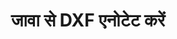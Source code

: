 ---
############################# Static ############################
layout: "auto-gen-annotation"

############################# Head ############################
head_title: "जावा DXF एनोटेशन एपीआई सी# में एनोटेट"
head_description: "जावा एपीआई DXF, छवियों, चित्रों और दस्तावेज़ फ़ाइल स्वरूपों से लोकप्रिय एनोटेशन प्रकार बनाने और एनोटेट करने के लिए।"

############################# Header ############################
title: "जावा से DXF एनोटेट करें"
description: ""
bg_image: "https://cms.admin.containerize.com/templates/aspose/App_Themes/V3/images/bg/header1.png"
bg_overlay: false
button:
    enable: true
    icon: "fas fa-arrow-down"
    label: "नि: शुल्क परीक्षण डाउनलोड करें"
    link: "https://downloads.groupdocs.com/annotation/java"

############################# About ############################
about:
    enable: true
    title: "जावा एपीआई के लिए GroupDocs.Annotation के बारे में"
    content: |
        जावा एपीआई के लिए GroupDocs.Annotation एक लाइब्रेरी है जो आपको मैक, विंडोज या उबंटू पर पीडीएफ, वर्ड और अन्य दस्तावेजों में एनोटेशन जोड़ने की अनुमति देती है। [GroupDocs.Annotation for Java](/annotation/java) छवियों और विभिन्न अन्य दस्तावेज़ों से एनोटेशन बनाने, जोड़ने, संपादित करने, हटाने, निकालने और निर्यात करने के लिए व्यापक समर्थन के साथ एनोटेशन प्रबंधित करने के लिए एक मूल जावा एपीआई है। समर्थित दस्तावेज़ प्रारूपों की पूरी सूची आप इस [पेज](https://docs.groupdocs.com/annotation/java/supported-document-formats/) पर देख सकते हैं।
        यह लाइब्रेरी आपको न केवल DXF दस्तावेज़ के साथ बल्कि कई अन्य प्रकार के दस्तावेज़ों जैसे वर्ड, एक्सेल, पॉवरपॉइंट, आउटलुक ईमेल, विसिओ, एडोब, ओपनडॉक्यूमेंट, ओपनऑफिस, फ़ोटोशॉप, ऑटोकैड और कई अन्य के साथ भी काम करने की अनुमति देती है।
        जावा एपीआई के लिए GroupDocs.Annotation आपको नए नोट्स बनाने और जोड़ने, एनोटेशन संपादित करने, टिप्पणियाँ निकालने, एनोटेशन और उन्हें दस्तावेज़ों से हटाने की अनुमति देता है। लाइब्रेरी 13 अलग-अलग एनोटेशन प्रकारों का समर्थन करती है, जिनमें टेक्स्ट, पॉलीलाइन, एरिया, अंडरलाइन, पॉइंट, वॉटरमार्क, एरो, एलिप्स, टेक्स्ट रिप्लेसमेंट, डिस्टेंस, टेक्स्ट फील्ड, पीडीएफ में रिसोर्स रिडक्शन, HTML, माइक्रोसॉफ्ट वर्ड दस्तावेज़, स्प्रेडशीट, आरेख, प्रस्तुतियाँ शामिल हैं। चित्र, छवियाँ और कई अन्य फ़ाइल स्वरूप।
        उदाहरण (कृपया नीचे देखें) DXF दस्तावेज़ के साथ काम करना दर्शाता है, इस उदाहरण में आप GroupDocs के साथ काम करने के मुख्य चरण देख सकते हैं। एनोटेशन: एक लाइसेंस सेटअप करें, एक दस्तावेज़ खोलें जिसके साथ आप काम करना चाहते हैं, एक दस्तावेज़ बनाना एनोटेशन, अपनी आवश्यकताओं के अनुसार एनोटेशन गुणों को सेट करने के लिए डेटा ऑब्जेक्ट जोड़ना और परिणाम को आवश्यक स्थान पर सहेजना। इसके अलावा आप हमारे github [पेज](https://github.com/groupdocs-annotation/GroupDocs.Annotation-for-Java), या हमारे उत्पाद [दस्तावेज़ीकरण](https:) पर समर्थित सुविधाओं पर अधिक विस्तृत नज़र डाल सकते हैं। //docs.groupdocs.com/annotation/java/getting-started/).

############################# Steps ############################
howTo_Add:
steps_Add:
    enable: true
    title_left: "जावा में DXF में एनोटेशन जोड़ने के चरण"
    content_left: |
        [GroupDocs.Annotation](/annotation/java/) कुछ आसान चरणों को लागू करके जावा डेवलपर्स के लिए किसी भी जावा-आधारित एप्लिकेशन के भीतर DXF फ़ाइलों में विभिन्न एनोटेशन प्रकार जोड़ना आसान हो जाता है।
        *   टिप्पणी और दिनांक के साथ उत्तर ऑब्जेक्ट बनाएं।
        *   एरियाएनोटेशन ऑब्जेक्ट बनाएं, एरिया विकल्प सेट करें और उत्तर जोड़ें।
        *   एनोटेटर ऑब्जेक्ट बनाएं और क्षेत्र एनोटेशन जोड़ें।
        *   आउटपुट फ़ाइल सहेजें.
    title_right: "सिस्टम आवश्यकताएं"
    content_right: |
        जावा एपीआई के लिए GroupDocs.Annotation सभी प्रमुख प्लेटफार्मों और ऑपरेटिंग सिस्टम पर समर्थित है। नीचे दिए गए कोड को निष्पादित करने से पहले, कृपया सुनिश्चित करें कि आपके सिस्टम पर निम्नलिखित आवश्यकताएँ स्थापित हैं।
        *   ऑपरेटिंग सिस्टम: माइक्रोसॉफ्ट विंडोज, लिनक्स, मैकओएस
        *   विकास पर्यावरण: नेटबीन्स, इंटेलीज आईडीईए, एक्लिप्स आदि
        *   जावा रनटाइम पर्यावरण: जावा 7 (1.7) और ऊपर
        *   जावा के लिए GroupDocs.Annotation का नवीनतम संस्करण [GroupDocs Artifact Repository](https://repository.groupdocs.com/webapp/#/artifacts/browse/tree/general/repo/com/groupdocs/groupdocs-annotation) से प्राप्त करें।

############################# Preview ############################
preview_Add:
    enable: true
    title: एनोटेशन पूर्वावलोकन और कोड नमूना
    content: |
        ![Annotation preview image](https://docs.groupdocs.com/annotation/java/images/add-area-annotation.png)
    code: |
        ```java
        // Create an instance of Reply class and add comments
        Reply firstReply = new Reply();
        firstReply.setComment("First comment");
        firstReply.setRepliedOn(Calendar.getInstance().getTime());
        
        Reply secondReply = new Reply();
        secondReply.setComment("Second comment");
        secondReply.setRepliedOn(Calendar.getInstance().getTime());
        
        List<Reply> replies = new ArrayList<Reply>();
        replies.add(firstReply);
        replies.add(secondReply);
        
        // Create an instance of AreaAnnotation class and set options
        AreaAnnotation area = new AreaAnnotation();
        area.setBackgroundColor(65535);
        area.setBox(new Rectangle(100, 100, 100, 100));
        area.setCreatedOn(Calendar.getInstance().getTime());
        area.setMessage("This is area annotation");
        area.setOpacity(0.7);
        area.setPageNumber(0);
        area.setPenColor(65535);
        area.setPenStyle(PenStyle.Dot);
        area.setPenWidth((byte) 3);
        area.setReplies(replies);
        
        // Create an instance of Annotator class
        Annotator annotator = new Annotator("input.bmp");
        
        // Add annotation
        annotator.add(area);
        
        // Save to file
        annotator.save("output.bmp");
        annotator.dispose();
        ```

############################# Steps ############################
howTo_Remove:
steps_Remove:
    enable: true
    title_left: "जावा में DXF से एनोटेशन हटाने के चरण"
    content_left: |
        [GroupDocs.Annotation](/annotation/java/) कुछ आसान चरणों को लागू करके जावा डेवलपर्स के लिए किसी भी जावा-आधारित एप्लिकेशन के भीतर DXF फ़ाइलों से एनोटेशन विवरण निकालना आसान हो जाता है।
        *   टिप्पणी और दिनांक के साथ उत्तर ऑब्जेक्ट बनाएं।
        *   SaveOptions ऑब्जेक्ट को इंस्टेंट करें और AnnotationTypes = AnnotationType.None सेट करें।
        *   परिणामी दस्तावेज़ पथ या स्ट्रीम और SaveOptions ऑब्जेक्ट के साथ सेव विधि को कॉल करें।

############################# Preview ############################
preview_Remove:
    enable: true
    code: |
        ```java
        // Create an instance of Annotator class 
        Annotator annotator = new Annotator("C://input.bmp");

        // Remove annotation by set type None 
        SaveOptions saveOptions = new SaveOptions();
        saveOptions.setAnnotationTypes(AnnotationType.None);

        // Save annotation to output file
        annotator.save("C://output.bmp", saveOptions);
        annotator.dispose();
        ```

############################# Steps ############################
howTo_Edit:
steps_Edit:
    enable: true
    title_left: "जावा में DXF से एनोटेशन संपादित करने के चरण"
    content_left: |
        [GroupDocs.Annotation](/annotation/java/) कुछ आसान चरणों को लागू करके जावा डेवलपर्स के लिए किसी भी जावा-आधारित एप्लिकेशन के भीतर DXF फ़ाइलों से विभिन्न एनोटेशन गुणों को अपडेट करना आसान हो जाता है।
        *   इनपुट दस्तावेज़ पथ या स्ट्रीम के साथ तत्काल एनोटेटर ऑब्जेक्ट को आयातएनोटेशन = सत्य के साथ तत्काल लोडऑप्शंस के साथ स्ट्रीम करें।
        *   कुछ एनोटेशनबेस कार्यान्वयन बनाएं और मौजूदा एनोटेशन की आईडी सेट करें (यदि उस आईडी के साथ एनोटेशन नहीं मिला, तो कुछ भी नहीं बदला जाएगा) या एनोटेशन की पथ सूची (सभी मौजूदा एनोटेशन हटा दिए जाएंगे)।
        *   पारित एनोटेशन के साथ एनोटेटर ऑब्जेक्ट की कॉल अपडेट विधि।
        *   परिणामी दस्तावेज़ पथ या स्ट्रीम और SaveOptions ऑब्जेक्ट के साथ सेव विधि को कॉल करें।

############################# Preview ############################
preview_Edit:
    enable: true
    code: |
        ```java
        String outputPath = "UpdateAnnotation.bmp";

        // Create an instance of Annotator class
        Annotator annotator = new Annotator("input.bmp");
        
        // Create an instance of Reply class for first example and add comments
        Reply reply1 = new Reply();
        reply1.setComment("Original first comment");
        reply1.setRepliedOn(Calendar.getInstance().getTime());
        
        Reply reply2 = new Reply();
        reply2.setComment("Original second comment");
        reply2.setRepliedOn(Calendar.getInstance().getTime());
        
        java.util.List replies = new ArrayList();
        replies.add(reply1);
        replies.add(reply2);
        
        // Create an instance of AreaAnnotation class and set options
        AreaAnnotation original = new AreaAnnotation();
        original.setId(1);
        original.setBackgroundColor(65535);
        original.setBox(new Rectangle(100, 100, 100, 100));
        original.setCreatedOn(Calendar.getInstance().getTime());
        original.setMessage("This is original annotation");
        original.setReplies(replies);
        
        // Add original annotation
        annotator.add(original);
        annotator.save(outputPath);
        annotator.dispose();
        
        LoadOptions loadOptions = new LoadOptions();
        
        // Open annotated document
        Annotator annotator1 = new Annotator(outputPath, loadOptions);
        
        // Create an instance of Reply class for update first example
        Reply reply3 = new Reply();
        reply3.setComment("Updated first comment");
        reply3.setRepliedOn(Calendar.getInstance().getTime());
        
        Reply reply4 = new Reply();
        reply4.setComment("Updated second comment");
        reply4.setRepliedOn(Calendar.getInstance().getTime());
        
        java.util.List replies1 = new ArrayList();
        replies1.add(reply3);
        replies1.add(reply4);

        // Suggest we want change some properties of existed annotation
        AreaAnnotation updated = new AreaAnnotation();
        updated.setId(1);
        updated.setBackgroundColor(255);
        updated.setBox(new Rectangle(0, 0, 50, 200));
        updated.setCreatedOn(Calendar.getInstance().getTime());
        updated.setMessage("This is updated annotation");
        updated.setReplies(replies1);
        
        // Update and save annotation
        annotator1.update(updated);
        annotator1.save(outputPath);
        annotator1.dispose();
        ```

############################# Steps ############################
howTo_Extract:
steps_Extract:
    enable: true
    title_left: "जावा में DXF से एनोटेशन निकालने के चरण"
    content_left: |
        [GroupDocs.Annotation](/annotation/java/) जावा डेवलपर्स के लिए कुछ आसान चरणों को लागू करके किसी भी जावा-आधारित एप्लिकेशन के भीतर दस्तावेज़ों को एनोटेट करना और DXF फ़ाइलों से एनोटेशन जानकारी निकालना आसान बनाता है।
        *   टिप्पणी और दिनांक के साथ उत्तर ऑब्जेक्ट बनाएं।
        *   LoadOptions ऑब्जेक्ट को इंस्टेंट करें और सही तर्क के साथ SetImportAnnotations को कॉल करें।
        *   प्रकार सूची के साथ वेरिएबल को परिभाषित करें।
        *   get विधि को कॉल करें और परिणाम को उपरोक्त वेरिएबल पर लौटाएँ।

############################# Preview ############################
preview_Extract:
    enable: true
    code: |
        ```java
        // For using this example input file ("annotated.bmp") must be with annotations
        LoadOptions loadOptions = new LoadOptions();
        
        // Create an instance of Annotator class and get annotations
        final Annotator annotator = new Annotator("annotated.bmp", loadOptions);
        List annotations = annotator.get();
        ```

############################# Demos ############################
demos:
    enable: true
    title: "दस्तावेज़ों और छवियों में एनोटेशन जोड़ने, हटाने, संपादित करने, निकालने के लिए लाइव डेमो"
    content: |
        अभी [GroupDocs.Annotation Live Demos](https://products.groupdocs.app/annotation/family) वेबसाइट पर जाकर DXF फ़ाइल में एनोटेशन जोड़ें, हटाएं, संपादित करें और निकालें। लाइव डेमो के निम्नलिखित लाभ हैं

############################# About Formats ############################
about_formats:
    enable: true
    format:
        # format loop
        - icon: "far fa-file-dxf"
          title: "DXF फ़ाइल स्वरूप के बारे में"
          content: |
            डीएक्सएफ, ड्रॉइंग इंटरचेंज फॉर्मेट, या ड्रॉइंग एक्सचेंज फॉर्मेट, ऑटोकैड ड्राइंग फ़ाइल का एक टैग किया गया डेटा प्रतिनिधित्व है। फ़ाइल के प्रत्येक तत्व में एक उपसर्ग पूर्णांक संख्या होती है जिसे समूह कोड कहा जाता है। यह समूह कोड वास्तव में उस तत्व का प्रतिनिधित्व करता है जो किसी दिए गए ऑब्जेक्ट प्रकार के लिए डेटा तत्व का अर्थ बताता है और इंगित करता है। डीएक्सएफ एक ड्राइंग फ़ाइल में लगभग सभी उपयोगकर्ता-निर्दिष्ट जानकारी का प्रतिनिधित्व करना संभव बनाता है। डीएक्सएफ फ़ाइल प्रारूप को ऑटोडेस्क द्वारा ऑटोकैड और अन्य अनुप्रयोगों के बीच डेटा इंटरऑपरेबिलिटी के लिए सीएडी डेटा फ़ाइल प्रारूप के रूप में विकसित किया गया था। इस प्रकार, DXF फ़ाइल प्रारूप इंटरऑपरेबिलिटी विनिर्देशों के अनुसार डेटा को अन्य प्रारूपों से DXF से ऑटोकैड में आयात किया जा सकता है।

          link: "https://docs.fileformat.com/image/dxf/"

############################# More Formats ############################
more_formats:
    enable: true
    title: "अन्य लोकप्रिय दस्तावेज़ प्रारूपों के साथ कार्य करना"
    content: |
        जैसा कि नीचे बताया गया है, कुछ लोकप्रिय फ़ाइल स्वरूपों से एनोटेशन गुणों को अपडेट करें।
    format:
        # format loop
        - name: "Annotate PDF document"
          link: "https://products.groupdocs.com/annotation/java/pdf/"
          description: "Adobe Portable Document Format"

        # format loop
        - name: "Annotate DOC document"
          link: "https://products.groupdocs.com/annotation/java/doc/"
          description: "Microsoft Word Document"

        # format loop
        - name: "Annotate DOCM document"
          link: "https://products.groupdocs.com/annotation/java/docm/"
          description: "Microsoft Word Macro-Enabled Document"

        # format loop
        - name: "Annotate DOCX document"
          link: "https://products.groupdocs.com/annotation/java/docx/"
          description: "Microsoft Word Open XML Document"

        # format loop
        - name: "Annotate DOT document"
          link: "https://products.groupdocs.com/annotation/java/dot/"
          description: "Microsoft Word Document Template"

        # format loop
        - name: "Annotate DOTX document"
          link: "https://products.groupdocs.com/annotation/java/dotx/"
          description: "Word Open XML Document Template"

        # format loop
        - name: "Annotate RTF document"
          link: "https://products.groupdocs.com/annotation/java/rtf/"
          description: "Rich Text Document"

        # format loop
        - name: "Annotate ODT document"
          link: "https://products.groupdocs.com/annotation/java/odt/"
          description: "Open Document Text"

        # format loop
        - name: "Annotate XLS document"
          link: "https://products.groupdocs.com/annotation/java/xls/"
          description: "Microsoft Excel Binary File Format"

        # format loop
        - name: "Annotate XLSX document"
          link: "https://products.groupdocs.com/annotation/java/xlsx/"
          description: "Microsoft Excel Open XML Spreadsheet"

        # format loop
        - name: "Annotate XLSM document"
          link: "https://products.groupdocs.com/annotation/java/xlsm/"
          description: "Microsoft Excel Macro-Enabled Spreadsheet"

        # format loop
        - name: "Annotate XLSB document"
          link: "https://products.groupdocs.com/annotation/java/xlsb/"
          description: "Microsoft Excel Binary Worksheet"

        # format loop
        - name: "Annotate ODS document"
          link: "https://products.groupdocs.com/annotation/java/ods/"
          description: "Open Document Spreadsheet"

        # format loop
        - name: "Annotate PPT document"
          link: "https://products.groupdocs.com/annotation/java/ppt/"
          description: "PowerPoint Presentation"

        # format loop
        - name: "Annotate PPTX document"
          link: "https://products.groupdocs.com/annotation/java/pptx/"
          description: "PowerPoint Open XML Presentation"

        # format loop
        - name: "Annotate PPSX document"
          link: "https://products.groupdocs.com/annotation/java/ppsx/"
          description: "PowerPoint Open XML Slide Show"

        # format loop
        - name: "Annotate POTM document"
          link: "https://products.groupdocs.com/annotation/java/potm/"
          description: "Microsoft PowerPoint Template"

        # format loop
        - name: "Annotate PPTM document"
          link: "https://products.groupdocs.com/annotation/java/pptm/"
          description: "Microsoft PowerPoint Presentation"

        # format loop
        - name: "Annotate PPS document"
          link: "https://products.groupdocs.com/annotation/java/pps/"
          description: "Microsoft PowerPoint 97-2003 Slide Show"

        # format loop
        - name: "Annotate ODP document"
          link: "https://products.groupdocs.com/annotation/java/odp/"
          description: "OpenDocument Presentation"

        # format loop
        - name: "Annotate HTML document"
          link: "https://products.groupdocs.com/annotation/java/html/"
          description: "HyperText Markup Language"

        # format loop
        - name: "Annotate TIFF document"
          link: "https://products.groupdocs.com/annotation/java/tiff/"
          description: "Tagged Image File Format"

        # format loop
        - name: "Annotate JPEG document"
          link: "https://products.groupdocs.com/annotation/java/jpeg/"
          description: "JPEG Image"

        # format loop
        - name: "Annotate PNG document"
          link: "https://products.groupdocs.com/annotation/java/png/"
          description: "Portable Network Graphic"

        # format loop
        - name: "Annotate EML document"
          link: "https://products.groupdocs.com/annotation/java/eml/"
          description: "E-mail Message"

        # format loop
        - name: "Annotate MSG document"
          link: "https://products.groupdocs.com/annotation/java/msg/"
          description: "Microsoft Outlook E-mail Message"

        # format loop
        - name: "Annotate VSD document"
          link: "https://products.groupdocs.com/annotation/java/vsd/"
          description: "Microsoft Visio 2003-2010 Drawing"

        # format loop
        - name: "Annotate VSDX document"
          link: "https://products.groupdocs.com/annotation/java/vsdx/"
          description: "Microsoft Visio Drawing"

        # format loop
        - name: "Annotate VSS document"
          link: "https://products.groupdocs.com/annotation/java/vss/"
          description: "Microsoft Visio 2003-2010 Stencil"

        # format loop
        - name: "Annotate VST document"
          link: "https://products.groupdocs.com/annotation/java/vst/"
          description: "Microsoft Visio 2013 Stencil"

        # format loop
        - name: "Annotate DWG document"
          link: "https://products.groupdocs.com/annotation/java/dwg/"
          description: "Autodesk Design Data Formats"

        # format loop
        - name: "Annotate DXF document"
          link: "https://products.groupdocs.com/annotation/java/dxf/"
          description: "AutoCAD Drawing Interchange"

        # format loop
        - name: "Annotate DCM document"
          link: "https://products.groupdocs.com/annotation/java/dcm/"
          description: "Digital Imaging and Communications in Medicine"

        # format loop
        - name: "Annotate WMF document"
          link: "https://products.groupdocs.com/annotation/java/wmf/"
          description: "Windows Metafile"

        # format loop
        - name: "Annotate EMF document"
          link: "https://products.groupdocs.com/annotation/java/emf/"
          description: "Enhanced Metafile Format"


############################# Back to top ###############################
back_to_top:
    enable: true
---